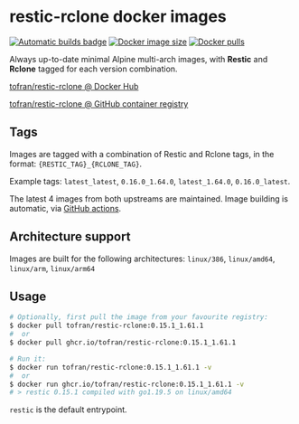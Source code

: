 # restic-rclone docker images

[![Automatic builds badge](https://github.com/tofran/restic-rclone-docker/actions/workflows/trigger-build.yaml/badge.svg)](https://github.com/tofran/restic-rclone-docker/actions/workflows/trigger-build.yaml)
[![Docker image size](https://img.shields.io/docker/image-size/tofran/restic-rclone?sort=date)][DockerHub]
[![Docker pulls](https://img.shields.io/docker/pulls/tofran/restic-rclone)][DockerHub]

Always up-to-date minimal Alpine multi-arch images, with **Restic** and **Rclone** tagged for each
version combination.

[tofran/restic-rclone @ Docker Hub][DockerHub]

[tofran/restic-rclone @ GitHub container registry][GHCR]


## Tags

Images are tagged with a combination of Restic and Rclone tags, in the format:
`{RESTIC_TAG}_{RCLONE_TAG}`.

Example tags: `latest_latest`, `0.16.0_1.64.0`, `latest_1.64.0`, `0.16.0_latest`.

The latest 4 images from both upstreams are maintained. Image building is automatic, via [GitHub actions](https://github.com/tofran/restic-rclone-docker/actions).

## Architecture support

Images are built for the following architectures:
`linux/386`, `linux/amd64`, `linux/arm`, `linux/arm64`

## Usage

```sh
# Optionally, first pull the image from your favourite registry:
$ docker pull tofran/restic-rclone:0.15.1_1.61.1
#  or
$ docker pull ghcr.io/tofran/restic-rclone:0.15.1_1.61.1

# Run it:
$ docker run tofran/restic-rclone:0.15.1_1.61.1 -v
#  or
$ docker run ghcr.io/tofran/restic-rclone:0.15.1_1.61.1 -v
# > restic 0.15.1 compiled with go1.19.5 on linux/amd64
```

`restic` is the default entrypoint.

[DockerHub]: https://hub.docker.com/r/tofran/restic-rclone
[GHCR]: https://github.com/tofran/restic-rclone-docker/pkgs/container/restic-rclone
